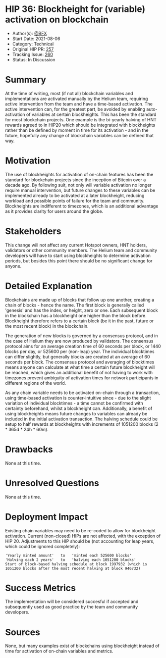 # HIP 36: Blockheight for (variable) activation on blockchain

- Author(s): [@BFX](http://github.com/Bx64/)
- Start Date: 2021-08-06
- Category: Technical
- Original HIP PR: [257](https://github.com/helium/HIP/pull/257)
- Tracking Issue: [260](https://github.com/helium/HIP/issues/260)
- Status: In Discussion

# Summary
[summary]: #summary

At the time of writing, most (if not all) blockchain variables and implementations are activated manually by the Helium team, requiring active intervention from the team and have a time-based activation. The active intervention can, for the greatest part, be avoided by enabling auto-activation of variables at certain blockheights. This has been the standard for most blockchain projects. One example is the bi-yearly halving of HNT rewards agreed to in HIP20 which should be integrated with blockheights rather than be defined by moment in time for its activation - and in the future, hopefully any change of blockchain variables can be defined that way.

# Motivation
[motivation]: #motivation

The use of blockheights for activation of on-chain features has been the standard for blockchain projects since the inception of Bitcoin over a decade ago. By following suit, not only will variable activation no longer require manual intervention, but future changes to these variables can be implemented already to be activated at a later blockheight, reducing workload and possible points of failure for the team and community. Blockheights are indifferent to timezones, which is an additional advantage as it provides clarity for users around the globe.

# Stakeholders
[stakeholders]: #stakeholders

This change will not affect any current Hotspot owners, HNT holders, validators or other community members. The Helium team and community developers will have to start using blockheights to determine activation periods, but besides this point there should be no significant change for anyone.

# Detailed Explanation
[detailed-explanation]: #detailed-explanation

Blockchains are made up of blocks that follow up one another, creating a chain of blocks - hence the name. The first block is generally called 'genesis' and has the index, or height, zero or one. Each subsequent block in the blockchain has a blockheight one higher than the block before. Blockheight therefore refers to a certain block (be it in the past, future or the most recent block) in the blockchain.

The generation of new blocks is governed by a consensus protocol, and in the case of Helium they are now produced by validators. The consensus protocol aims for an average creation time of 60 seconds per block, or 1440 blocks per day, or 525600 per (non-leap) year. The individual blocktimes can differ slightly, but generally blocks are created at an average of 60 seconds per block. The consensus protocol and averaging of blocktimes means anyone can calculate at what time a certain future blockheight will be reached, which gives an additional benefit of not having to work with timezones prevent ambiguity of activation times for network participants in different regions of the world.

As any chain variable needs to be activated on-chain through a transaction, using time-based activation is counter-intuitive since - due to the slight variation of individual blocktimes - a time cannot be confirmed with certainty beforehand, whilst a blockheight can. Additionally, a benefit of using blockheights means future changes to variables can already be included in the initial activation transaction. The halving schedule could be setup to half rewards at blockheights with increments of 1051200 blocks (2 * 365d * 24h * 60m). 

# Drawbacks
[drawbacks]: #drawbacks

None at this time.

# Unresolved Questions
[unresolved]: #unresolved-questions

None at this time.

# Deployment Impact
[deployment-impact]: #deployment-impact

Existing chain variables may need to be re-coded to allow for blockheight activation. Current (non-closed) HIPs are not affected, with the exception of HIP 20. Adjustments to this HIP should be (not accounting for leap years, which could be ignored completely):
```
'Yearly minted amount'   to   'minted each 525600 blocks' 
'Halving each 2 years'   to   'halving each 1051200 blocks'
Start of block-based halving schedule at block 1997932 (which is 1051200 blocks after the most recent halving at block 946732)
```

# Success Metrics
[success-metrics]: #success-metrics

The implementation will be considered succesful if accepted and subsequently used as good practice by the team and community developers.

# Sources
None, but many examples exist of blockchains using blockheight instead of time for activation of on-chain variables and metrics.
